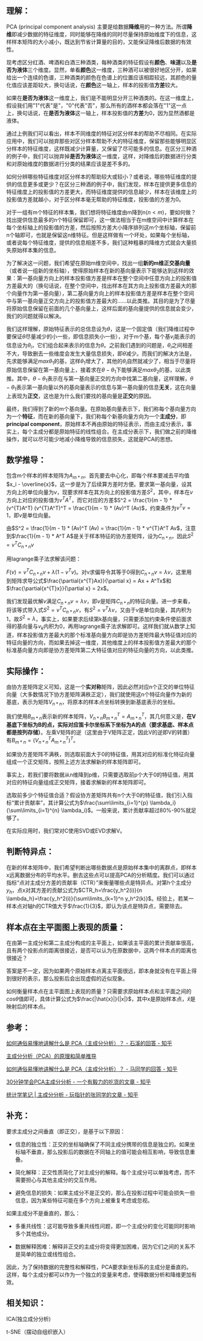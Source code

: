 ## 理解：

PCA (principal component analysis) 主要是给数据**降维**用的一种方法。所谓**降维**即减少数据的特征维度，同时能够在降维的同时尽量保持原始维度下的信息，这样样本矩阵的大小减小，既达到节省计算量的目的，又能保证降维后数据的有效性。

现考虑区分红酒、啤酒和白酒三种酒类，每种酒类的特征假设有**颜色**、**味道**以及**是否为液体**三个维度。显然，单看**颜色**这一维度，三种酒可以被很好地区分开，如果给出一个连续的色谱，三种酒类的颜色在色谱上的位置应该相距较远，其颜色的量化值应该差距较大，换句话说，在**颜色**这一轴上，样本的投影值**方差**较大。

如果在**是否为液体**这一维度上，我们是不能明显分开三种酒类的。在这一维度上，假设我们用"1"代表"是"，"0"代表"否"，那么所有的酒样本都会落在"1"这一点上，换句话说，在**是否为液体**这一轴上，样本投影值的**方差**为0，因为显然酒都是液体。

通过上例我们可以看出，样本不同维度的特征对区分样本的帮助不尽相同。在实际应用中，我们可以抛弃那些对区分样本帮助不大的特征维度，保留那些能够明显区分样本的特征维度，这样既减少计算量，又保留了尽可能多的信息。在区分三种酒的例子中，我们可以抛弃掉**是否为液体**这一维度，这样，对降维后的数据进行分类和对原始维度的数据进行分类的结果应该是差不多的。

如何分辨哪些特征维度对区分样本的帮助较大或较小？或者说，哪些特征维度的提供的信息更多或更少？在区分三种酒的例子中，我们发现，样本在提供更多信息的特征维度上的投影值的方差更大，而特征维度提供的信息越少，样本在该维度上的投影值方差就越小，对于区分样本毫无帮助的特征维度，投影值的方差为0。

对于一组有m个特征的样本集，我们想将特征维度由m降到n($`n < m`$)，要如何做？找出提供信息最多的n个特征保留即可，这一做法相当于在m维空间中计算样本在每个坐标轴上的投影值的方差，然后按照方差大小降序排列这m个坐标轴，保留前n个轴即可，也就是保留这n维特征。但是这样做有一个坏处，如果每个坐标轴，或者说每个特征维度，提供的信息相差不多，我们这种粗暴的降维方式就会大量损失原始样本集的信息。

为了解决这一问题，我们希望在原始m维空间中，找出一组**新的m维正交基向量**（或者说一组新的坐标轴），使得原始样本在新的基向量表示下能够达到这样的效果：第一基向量方向上的样本投影值方差是样本在整个空间中任意方向上的投影值方差最大的（换句话说，在整个空间中，找出样本在其方向上投影值方差最大的那个向量作为第一基向量），第二基向量方向上的样本投影值方差是样本在整个空间中与第一基向量正交方向上的投影值方差最大的……以此类推。其目的是为了尽量将原始信息保留在前面的几个基向量上，这样后面的基向量提供的信息就会变少，我们的问题就得以解决。

我们这样理解，原始特征表示的总信息设为$`\theta`$，这是一个固定值（我们降维过程中要保证$`\theta`$尽量减少的小一些，即信息损失小一些），对于m个基，每个基$`v_i`$能表示的信息设为$`\theta_i`$，它们组合起来表示的信息为$`\theta`$。之前我们遇到的问题是，$`\theta_i`$之间相差不大，导致删去一些维度会发生大量信息损失，即$`\theta`$减少。而我们的解决方法是，先求能够满足$`max{\theta_1}`$的基，这样$`\theta_1`$增大了，其他的$`\theta_i`$自然就减少了，相当于尽量将原始信息保留在第一基向量上，接着求在$`\theta - \theta_1`$下能够满足$`max{\theta_2}`$的基，以此类推。其中，$`\theta - \theta_1`$表示在与第一基向量正交的方向中找第二基向量，这样理解，$`\theta - \theta_1`$表示第一基向量以外的基向量表示的信息与第一基向量的信息**无关**，这在向量上表现为**正交**，这也是为什么我们要找的基向量是**正交**的原因。

最终，我们得到了新的m个基向量。在原始基向量表示下，我们称每个基向量方向为一个**特征**，而在新的基向量下，我们称每个新基向量方向为一个**主成分**，即**principal component**，原始样本不再由原始的特征表示，而由主成分表示，事实上，每个主成分都是原始特征的线性组合。在主成分表示下，我们做之前的降维操作，就可以尽可能少地减小降维导致的信息损失，这就是PCA的思想。

## 数学推导：

包含m个样本的样本矩阵为$`A_{m*n}`$。首先要去中心化，即每个样本要减去平均值$`x_i - \overline{x}`$，这一步是为了后续算方差时方便。要求第一基向量，设其方向上的单位向量为$`v`$，现要求样本在其方向上的投影值方差$`S^2`$，其中，样本在$`v`$方向上对应的投影值为$`v^{T}A^T`$，而它对应的方差$`S^2 = \frac{1}{m - 1} * (v^{T}A^T) (v^{T}A^T)^T = \frac{1}{m - 1} * (Av)^T (Av)`$，约束条件为$`v^{T}v = 1`$，即$`v`$是单位向量。

由$`S^2 = \frac{1}{m - 1} * (Av)^T (Av) = \frac{1}{m - 1} * v^{T}A^T Av`$，注意到$`\frac{1}{m - 1} * A^T A`$是关于样本特征的协方差矩阵，设为$`C_{n*n}`$，因此$`S^2 = v^{T}C_{n*n}v`$

用lagrange乘子法求解该问题：

$`F(v) = v^{T}C_{n*n}v + \lambda(1 - v^{T}v)`$。对v求偏导令其等于0得到$`C_{n*n}v = \lambda v`$，这里用到矩阵求导公式$`\frac{\partial{x^{T}Ax}}{\partial x} = Ax + A^Tx`$和$`\frac{\partial{x^{T}x}}{\partial x} = 2x`$。

我们发现最优解$`v`$满足$`C_{n*n}v = \lambda v`$，即$`v`$是矩阵$`C_{n*n}`$的特征向量。进一步来看，将该等式带入式$`S^2 = v^{T}C_{n*n}v`$，有$`S^2 = v^{T} \lambda v`$，又由于$`v`$是单位向量，其内积为1，故$`S^2 = \lambda`$，事实上，如果要求后续第k基向量，只需要添加约束条件使前面求得的基向量与$`v_k`$内积为0，再用lagrange乘子法求解即可。这样我们就从数学上知道，样本投影值方差最大的那个标准基向量方向即是协方差矩阵最大特征值对应的特征向量的方向，而如果去掉这一维度，其他维度上的样本投影值方差最大的那个标准基向量方向即是协方差矩阵第二大特征值对应的特征向量的方向，以此类推。

## 实际操作：

由协方差矩阵定义可知，这是一个**实对称**矩阵，因此必然对应n个正交的单位特征向量（大多数情况下协方差矩阵满秩正定），我们就使用这n个特征向量作为新的基底，表示为矩阵$`V_{n*n}`$，将原本的样本点坐标转换到新基底表示的坐标。

我们使用$`B_{m*n}`$表示新的样本矩阵，$` V_{n*n} B_{m*n}^T = A_{m*n}^T`$，其几何意义是，**在V基底下坐标为B的点，实际对应笛卡尔坐标系下坐标为A的点（要求基底、样本点都是按列存储）**。左乘V矩阵的逆（这里由于V矩阵正定，因此V的逆即V的转置）有$`B_{m*n} = (V_{n*n}^T A_{m*n}^T)^T`$。

如果协方差矩阵不满秩，则选取前面大于0的特征值，用其对应的标准化特征向量组成一个正交矩阵，按照上述方法求解新的样本矩阵即可。

事实上，若我们要将数据从n维降到p维，只需要选取前p个大于0的特征值，用其对应的特征向量组成正交矩阵，接着求解新的样本矩阵即可。

选取前多少个特征值合适？假设协方差矩阵共有n个大于0的特征值，我们引入指标“累计贡献率”，其计算公式为$`\frac{\sum\limits_{i=1}^{p} \lambda_i}{\sum\limits_{i=1}^{n} \lambda_i}`$。一般来说，累计贡献率超过80%-90%就足够了。

在实际应用时，我们常对C使用SVD或EVD求解V。

## 判断特异点：

在新的样本矩阵中，我们希望判断出哪些数据点是原始样本集中的离群点，即样本x远离数据分布的平均水平。删去这些点可以提高PCA的分析精度。我们可以通过指标“点对主成分方差的贡献率（CTR）”来衡量哪些点是特异点。对第h个主成分$`y_h`$，点x对其方差的贡献公式为$`CTR_h=\frac{y_h^2(i)}{n \lambda_h}=\frac{y_h^2(i)}{\sum\limits_{k=1}^n y_h^2(k)}`$。经验上，若某一样本点对轴h的CTR值大于$`\frac{1}{3}`$，即认为该点是特异点，需要除去。

## 样本点在主平面图上表现的质量：

在由第一主成分和第二主成分构成的主平面上，如果该主平面的累计贡献率很高，且有两个投影点的距离很接近，是否可以认为在原数据中，这两个样本点的距离也很接近？

答案是不一定，因为如果两个原始样本点离主平面很远，即本身就没有在平面上得到很好的表示，那么投影后会出现虚假的近似现象。

如何衡量样本点在主平面图上表现的质量？只需要求原始样本点和主平面之间的$`cos\theta`$值即可，具体计算公式为$`\frac{|\hat{x}|}{|x|}`$，其中x是原始样本点，$`\hat{x}`$是映射后的样本点。

## 参考：
[如何通俗易懂地讲解什么是 PCA（主成分分析）？ - 石溪的回答 - 知乎](https://www.zhihu.com/question/41120789/answer/1304023183)

[主成分分析（PCA）的原理和简单推导](https://www.bilibili.com/video/BV1X54y1R7g7/?spm_id_from=333.337.search-card.all.click&vd_source=bd9b0c20658086a80ddce73476f5c881)

[如何通俗易懂地讲解什么是 PCA（主成分分析）？ - 马同学的回答 - 知乎](https://www.zhihu.com/question/41120789/answer/481966094)

[30分钟学会PCA主成分分析 - 一个有毅力的吃货的文章 - 知乎](https://zhuanlan.zhihu.com/p/149902727)

[统计学笔记 | 主成分分析 - 玩指针的张同学的文章 - 知乎](https://zhuanlan.zhihu.com/p/430296241)

## 补充：

要求主成分之间垂直（即正交），是基于以下原因：

- 信息的独立性：正交的坐标轴确保了不同主成分携带的信息是独立的。如果坐标轴不垂直，那么投影后的数据在不同轴上的值可能会相互影响，导致信息重叠。

- 简化解释：正交性质简化了对主成分的解释。每个主成分可以单独考虑，而不需要担心与其他主成分的交互作用。

- 避免信息的损失：如果主成分不是正交的，那么在投影过程中可能会损失一些信息，因为某些特征可能在多个方向上被重复考虑或忽视。

如果主成分不是垂直的，那么：

- 多重共线性：这可能导致多重共线性问题，即一个主成分的变化可能同时影响多个其他成分。

- 数据解释困难：解释非正交的主成分将变得更加困难，因为它们之间的关系不是简单的独立或线性组合。

因此，为了保持数据的完整性和解释性，PCA要求新坐标系的主成分是垂直的。这样，每个主成分都可以作为一个独立的变量来考虑，使得数据分析和降维更加有效。

## 相关知识：

ICA(独立成分分析)

t-SNE（摆动自组织嵌入）
